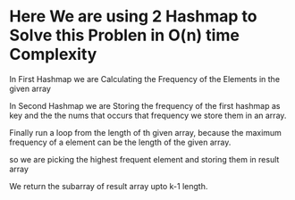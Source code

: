 # Here We are using 2 Hashmap to Solve this Problen in O(n) time Complexity

In First Hashmap we are Calculating the Frequency of the Elements in the given array

In Second Hashmap we are Storing the frequency of the first hashmap as key and the the nums that occurs that frequency we store them in an array.

Finally run a loop from the length of th given array,
because the maximum frequency of a element can be the length of the given array.

so we are picking the highest frequent element and storing them in result array

We return the subarray of result array upto k-1 length.
